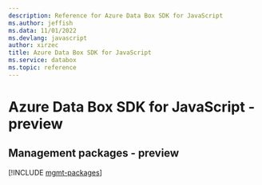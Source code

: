 ```yaml
---
description: Reference for Azure Data Box SDK for JavaScript
ms.author: jeffish
ms.data: 11/01/2022
ms.devlang: javascript
author: xirzec
title: Azure Data Box SDK for JavaScript
ms.service: databox
ms.topic: reference
---
```

# Azure Data Box SDK for JavaScript - preview

## Management packages - preview
[!INCLUDE [mgmt-packages](data-box-mgmt-index.md)]
